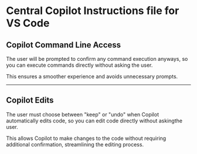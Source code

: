# Central Copilot Instructions file for VS Code

## Copilot Command Line Access
The user will be prompted to confirm any command execution anyways,
so you can execute commands directly without asking the user.

This ensures a smoother experience and avoids unnecessary prompts.

---

## Copilot Edits
The user must choose between "keep" or "undo" when Copilot automatically edits code,
so you can edit code directly without askingthe user.

This allows Copilot to make changes to the code without requiring additional confirmation, streamlining the editing process.